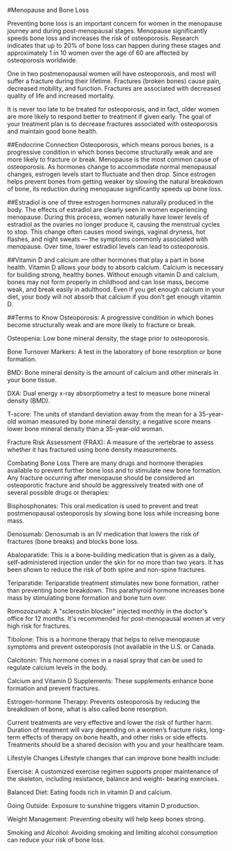 #Menopause and Bone Loss

Preventing bone loss is an important concern for women in the menopause journey and during post-menopausal stages. Menopause significantly speeds bone loss and increases the risk of osteoporosis. Research indicates that up to 20% of bone loss can happen during these stages and approximately 1 in 10 women over the age of 60 are affected by osteoporosis worldwide.  

One in two postmenopausal women will have osteoporosis, and most will suffer a fracture during their lifetime. Fractures (broken bones) cause pain, decreased mobility, and function. Fractures are associated with decreased quality of life and increased mortality. 

It is never too late to be treated for osteoporosis, and in fact, older women are more likely to respond better to treatment if given early. The goal of your treatment plan is to decrease fractures associated with osteoporosis and maintain good bone health. 

##Endocrine Connection 
Osteoporosis, which means porous bones, is a progressive condition in which bones become structurally weak and are more likely to fracture or break. Menopause is the most common cause of osteoporosis. As hormones change to accommodate normal menopausal changes, estrogen levels start to fluctuate and then drop. Since estrogen helps prevent bones from getting weaker by slowing the natural breakdown of bone, its reduction during menopause significantly speeds up bone loss.  

##Estradiol is one of three estrogen hormones naturally produced in the body. The effects of estradiol are clearly seen in women experiencing menopause. During this process, women naturally have lower levels of estradiol as the ovaries no longer produce it, causing the menstrual cycles to stop. This change often causes mood swings, vaginal dryness, hot flashes, and night sweats — the symptoms commonly associated with menopause. Over time, lower estradiol levels can lead to osteoporosis. 

##Vitamin D and calcium are other hormones that play a part in bone health. Vitamin D allows your body to absorb calcium. Calcium is necessary for building strong, healthy bones. Without enough vitamin D and calcium, bones may not form properly in childhood and can lose mass, become weak, and break easily in adulthood. Even if you get enough calcium in your diet, your body will not absorb that calcium if you don’t get enough vitamin D. 

##Terms to Know
Osteoporosis: A progressive condition in which bones become structurally weak and are more likely to fracture or break. 

Osteopenia: Low bone mineral density, the stage prior to osteoporosis.  

Bone Turnover Markers: A test in the laboratory of bone resorption or bone formation. 

BMD: Bone mineral density is the amount of calcium and other minerals in your bone tissue. 

DXA: Dual energy x-ray absorptiometry a test to measure bone mineral density (BMD). 

T-score: The units of standard deviation away from the mean for a 35-year-old woman measured by bone mineral density; a negative score means lower bone mineral density than a 35-year-old woman. 

Fracture Risk Assessment (FRAX): A measure of the vertebrae to assess whether it has fractured using bone density measurements. 

Combating Bone Loss
There are many drugs and hormone therapies available to prevent further bone loss and to stimulate new bone formation. Any fracture occurring after menopause should be considered an osteoporotic fracture and should be aggressively treated with one of several possible drugs or therapies: 

Bisphosphonates: This oral medication is used to prevent and treat postmenopausal osteoporosis by slowing bone loss while increasing bone mass.

Denosumab: Denosumab is an IV medication that lowers the risk of fractures (bone breaks) and blocks bone loss.

Abaloparatide: This is a bone-building medication that is given as a daily, self-administered injection under the skin for no more than two years. It has been shown to reduce the risk of both spine and non-spine fractures. 

Teriparatide: Teriparatide treatment stimulates new bone formation, rather than preventing bone breakdown. This parathyroid hormone increases bone mass by stimulating bone formation and bone turn over.

Romozozumab: A "sclerostin blocker" injected monthly in the doctor's office for 12 months. It's recommended for post-menopausal women at very high risk for fractures.

Tibolone: This is a hormone therapy that helps to relive menopause symptoms and prevent osteoporosis (not available in the U.S. or Canada.

Calcitonin: This hormone comes in a nasal spray that can be used to regulate calcium levels in the body. 

Calcium and Vitamin D Supplements: These supplements enhance bone formation and prevent fractures.

Estrogen-hormone Therapy: Prevents osteoporosis by reducing the breakdown of bone, what is also called bone resorption. 

Current treatments are very effective and lower the risk of further harm. Duration of treatment will vary depending on a women’s fracture risks, long-term effects of therapy on bone health, and other risks or side effects. Treatments should be a shared decision with you and your healthcare team. 

Lifestyle Changes
Lifestyle changes that can improve bone health include: 

Exercise: A customized exercise regimen supports proper maintenance of the skeleton, including resistance, balance and weight- bearing exercises. 

Balanced Diet: Eating foods rich in vitamin D and calcium.  

Going Outside: Exposure to sunshine triggers vitamin D production. 

Weight Management: Preventing obesity will help keep bones strong. 

Smoking and Alcohol: Avoiding smoking and limiting alcohol consumption can reduce your risk of bone loss. 